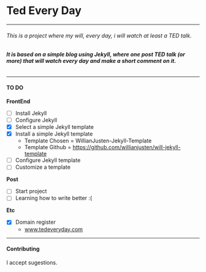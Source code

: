 # Ted Every Day
---
###### This is a project where my will, every day, i will watch at least a TED talk.

###### **It is based on a simple blog using Jekyll, where one post TED talk (or more) that will watch every day and make a short comment on it.**

---
#### TO DO
**FrontEnd**

   - [ ] Install Jekyll  
   - [ ] Configure Jekyll
   - [x] Select a simple Jekyll template
   - [x] Install a simple Jekyll template
       - Template Chosen = WillianJusten-Jekyll-Template
       - Template Github = https://github.com/willianjusten/will-jekyll-template
   - [ ] Configure Jekyll template
   - [ ] Customize a template
  
**Post**

   - [ ] Start project
   - [ ] Learning how to write better :(
  
**Etc**

   - [x] Domain register
        * www.tedeveryday.com
  

---
#### Contributing
I accept sugestions.
